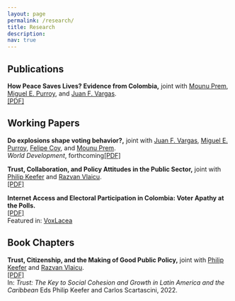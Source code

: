 ```yaml
---
layout: page
permalink: /research/
title: Research
description: 
nav: true
---
```


## Publications
**How Peace Saves Lives? Evidence from Colombia,** joint with [Mounu Prem](https://sites.google.com/site/fcomunozma/home?authuser=0), [Miguel E. Purroy](https://sites.google.com/view/mglpurroy), and [Juan F. Vargas](https://sites.google.com/site/juanfvargas/home?authuser=0).  
[[PDF]](https://osf.io/preprints/socarxiv/cxuwg/)

## Working Papers

**Do explosions shape voting behavior?,** joint with [Juan F. Vargas](https://sites.google.com/site/juanfvargas/home?authuser=0), [Miguel E. Purroy](https://sites.google.com/view/mglpurroy), [Felipe Coy](https://sites.google.com/view/felipe-coy), and [Mounu Prem](https://sites.google.com/site/fcomunozma/home?authuser=0).  
_World Development_, forthcoming[[PDF]](https://osf.io/preprints/socarxiv/dw9vn/)

**Trust, Collaboration, and Policy Attitudes in the Public Sector,** joint with [Philip Keefer](https://scholar.google.com/citations?user=QiKgZs0AAAAJ&hl=en&authuser=1) and [Razvan Vlaicu](https://scholar.google.com/citations?user=IJ3nzXUAAAAJ&hl=en&authuser=1).  
[[PDF]](https://papers.ssrn.com/sol3/papers.cfm?abstract_id=3751514) 

**Internet Access and Electoral Participation in Colombia: Voter Apathy at the Polls.**  
[[PDF]](https://papers.ssrn.com/sol3/papers.cfm?abstract_id=3759775)  
Featured in: [VoxLacea](http://vox.lacea.org/?q=blog/internet_participacion_electoral)

## Book Chapters

**Trust, Citizenship, and the Making of Good Public Policy,** joint with [Philip Keefer](https://scholar.google.com/citations?user=QiKgZs0AAAAJ&hl=en&authuser=1) and [Razvan Vlaicu](https://scholar.google.com/citations?user=IJ3nzXUAAAAJ&hl=en&authuser=1).  
[[PDF]](https://ideas.repec.org/h/idb/idbchp/11778-c4.html)   
In: _Trust: The Key to Social Cohesion and Growth in Latin America and the Caribbean_ Eds Philip Keefer and Carlos Scartascini, 2022.